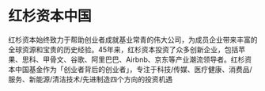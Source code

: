 # 

# 红杉资本中国

红杉资本始终致力于帮助创业者成就基业常青的伟大公司，为成员企业带来丰富的全球资源和宝贵的历史经验。45年来，红杉资本投资了众多创新企业，包括苹果、思科、甲骨文、谷歌、阿里巴巴、Airbnb、京东等产业潮流领导者。红杉资本中国基金作为「创业者背后的创业者」，专注于科技/传媒、医疗健康、消费品/服务、新能源/清洁技术/先进制造四个方向的投资机遇


